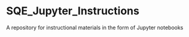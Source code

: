 # SQE_Jupyter_Instructions
A repository for instructional materials in the form of Jupyter notebooks

